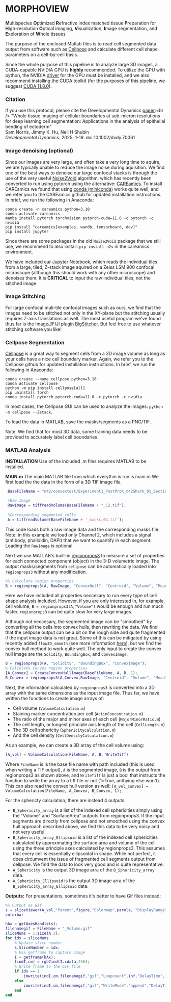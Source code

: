 # MORPHOVIEW
**M**ultispecies **O**ptimized **R**efractive index matched tissue **P**reparation for **H**igh-resolution **O**ptical imaging, **V**isualization, **I**mage segmentation, and **E**xploration of **W**hole tissues

The purpose of the enclosed Matlab files is to read cell segmented data output from software such as [Cellpose](https://github.com/MouseLand/cellpose) and calculate different cell shape parameters on a cell-by-cell basis.

Since the whole purpose of this pipeline is to analyze large 3D images, a CUDA-capable NVIDIA GPU is **highly** recommended. To utilize the GPU with python, the NVIDIA [driver](https://www.nvidia.com/en-us/drivers/) for the GPU must be installed, and we also recommend installing the CUDA toolkit (for the purposes of this pipeline, we suggest [CUDA 11.8.0](https://developer.nvidia.com/cuda-toolkit-archive)).


### Citation
If you use this protocol, please cite the Developmental Dynamics  [paper]([https://www.biorxiv.org/content/10.1101/2024.06.26.600880v1](https://anatomypubs.onlinelibrary.wiley.com/doi/10.1002/dvdy.70061)):<br />
"Whole tissue imaging of cellular boundaries at sub-micron resolutions for deep learning cell segmentation: Applications in the analysis of epithelial bending of ectoderm" <br />
Sam Norris, Jimmy K. Hu, Neil H Shubin<br />
_Developmental Dynamics_. 2025; 1-19. doi:10.1002/dvdy.70061


### Image denoising (optional)
Since our images are very large, and often take a very long time to aquire, we are typically unable to reduce the image noise during aquisition. We find one of the best ways to denoise our large confocal stacks is through the use of the very useful [Noise2Void](https://github.com/juglab/n2v) algorithm, which has recently been converted to run using pytorch using the alternative: [CAREamics](https://careamics.github.io/0.1/). To install CAREamics we found that using [conda (miniconda)](https://www.anaconda.com/docs/main) works quite well, and we refer you to the CAREamics github for updated installation instructions. In brief, we run the following in Anaconda:

```
conda create -n careamics python=3.10
conda activate careamics
mamba install pytorch torchvision pytorch-cuda=11.8 -c pytorch -c nvidia
pip install "careamics[examples, wandb, tensorboard, dev]"
pip install jupyter
```
Since there are some packages in the old `Noise2Void` package that we still use, we recommend to also install: `pip install n2v` in the careamics environment.

We have included our Jupyter Notebook, which reads the individual tiles from a large, tiled, Z-stack image aquired on a Zeiss LSM 900 confocal microscope (although this should work with any other microscope) and denoises them. It is **CRITICAL** to input the raw individual tiles, not the stitched image.

### Image Stitching
For large confocal muli-tile confocal images such as ours, we find that the images need to be stitched not only in the XY-plane but the stitching usually requires Z-axis translations as well. The most useful program we've found thus far is the ImageJ/FIJI plugin [BigStitcher](https://imagej.net/plugins/bigstitcher/). But feel free to use whatever stitching software you like! 

### Cellpose Segmentation
[Cellpose](https://github.com/MouseLand/cellpose) is a great way to segment cells from a 3D image volume as long as your cells have a nice cell boundary marker. Again, we refer you to the Cellpose github for updated installation instructions. In brief, we run the following in Anaconda:
```
conda create --name cellpose python=3.10
conda activate cellpose
python -m pip install cellpose[all]
pip uninstall torch
conda install pytorch pytorch-cuda=11.8 -c pytorch -c nvidia
```
In most cases, the Cellpose GUI can be used to analyze the images: `python -m cellpose --Zstack`.

To load the data in MATLAB, save the masks/segments as a PNG/TIF.

Note: We find that for most 3D data, some training data needs to be provided to accurately label cell boundaries. 

### MATLAB Analysis

**INSTALLATION**
Use of the included .m files requires MATLAB to be installed.

**MAIN.m**
The main MATLAB file from which everythin is run is main.m 
We first load the the data in the form of a 3D TIF image file.
```Matlab
 BaseFileName = "n42/convextest/Experiment1_PostProK_n42Shark_01_Section1_Stitched";

 %Raw Image
 RawImage = tiffreadVolume(BaseFileName + "_C2.tif");
 
 %Corresponding segmented cells
 A = tiffreadVolume(BaseFileName + '_masks_04.tif');
```
This code loads both a raw image data and the corresponding masks file. Note: in this example we load only Channel 2, which includes a signal (antibody, phalloidin, DAPI) that we want to quantify in each segment. Loading the `RawImage` is optional.

Next we use MATLAB's built-in [regionprops3](https://www.mathworks.com/help/images/ref/regionprops3.html) to measure a set of properties for each connected component (object) in the 3-D volumetric image. The output masks/segments from `cellpose` can be automatically loaded into `regionprops3` without any modification.  

```Matlab
%% Calculate region properties
B = regionprops3(A, RawImage, "ConvexHull", "Centroid", "Volume", "MeanIntensity", "PrincipalAxisLength", "ConvexVolume", "Solidity", "BoundingBox", "ConvexImage", "SurfaceArea");
```
Here we have included all properties neccesary to run every type of cell shape analysis included. However, if you are only interested in, for example, cell volume, `B = regionprops3(A,"Volume")` would be enough and run much faster. `regionprops3` can be quite slow for very large images.

Although not neccesary, the segmented image can be "smoothed" by converting all the cells into convex hulls, then rewriting the data. We find that the cellpose output can be a bit on the rough side and quite fragmented if the input image data is not great. Some of this can be mitigated by using recently added `flow3D_smooth` (see more information [here](https://cellpose.readthedocs.io/en/latest/do3d.html#segmentation-settings)), but we find the convex hull method to work quite well. The only input to create the convex hull image are the `Solidity`, `BoundingBox`, and `ConvexImage`.

```Matlab
B = regionprops3(A, "Solidity", "BoundingBox", "ConvexImage");
% Calculate Convex region properties
[A_Convex] = CreateConvexHullImage(BaseFileName, A, B, 1);
B_Convex = regionprops3(A_Convex,RawImage, "Centroid", "Volume", "MeanIntensity", "PrincipalAxisLength", "ConvexHull", "SurfaceArea");
```

Next, the information calculated by `regionprops3` is converted into a 3D array with the same dimensions as the input image file. Thus far, we have written the functions to create image arrays of:
- Cell volume (`VolumeCalculation.m`)
- Staining marker concentration per cell (`ActinConcentration.m`)
- The ratio of the major and minor axes of each cell (`MajorMinorRatio.m`)
- The cell length, or longest principle axis length of the cell (`CellLength.m`)
- The 3D cell sphericity (`SphericityCalculation.m`)
- And the cell density (`CellDensityCalculation.m`)

As an example, we can create a 3D array of the cell volume using:
```Matlab
[A_vol] = VolumeCalculation(FileName, A, B, WriteTiff)
```
Where `FileName` is is the base file name with path included (this is used when writing a TIF output), `A` is the segmented image,  `B` is the output from regionprops3 as shown above, and `WriteTiff` is just a bool that instructs the function to write the array to a tiff file or not (1=True, anthying else won't). This can also read the convex hull version as well: `[A_vol_Convex] = VolumeCalculation(FileName, A_Convex, B_Convex, 1);`

For the sphericty calculation, there are instead 4 outputs:
- `B_Sphericity_array` is a list of the indexed cell sphericities simply using the "Volume" and "SurfaceArea" outputs from regionprops3. If the input segments are directly from cellpose and not smoothed using the convex hull approach described above, we find this data to be very noisy and not very useful.
- `B_Sphericity_array_Ellipsoid` is a list of the indexed cell sphericities calculated by approximating the surface area and volume of the cell using the three principle axes calculated by regionprops3. This assumes that every cell is essentially ellipsoidal in shape. While not perfect, it does circumvent the issue of fragmented cell segments output from cellpose. We find the data to look very good and is quite representative.
- `A_Sphericity` is the output 3D image arra of the `B_Sphericity_array` data.
- `A_Sphericity_Ellipsoid` is the output 3D image arra of the `B_Sphericity_array_Ellipsoid` data.

**Outputs:**
For presentations, sometimes it's better to have Gif files instead:
```Matlab
%% Output as Gif
s = sliceViewer(A_vol,"Parent",figure,"Colormap",parula, "DisplayRange",[P_vol(1) P_vol(5)])
colorbar

hAx = getAxesHandle(s);
filenamegif = FileName + "_Volume.gif"
sliceNums = 1:size(A,3);
for idx = sliceNums
    % Update slice number
    s.SliceNumber = idx;
    % Use getframe to capture image
    I = getframe(hAx);
    [indI,cm] = rgb2ind(I.cdata,256);
    % Write frame to the GIF file
    if idx == 1
        imwrite(indI,cm,filenamegif,"gif","Loopcount",inf,"DelayTime", 0.01);
    else
        imwrite(indI,cm,filenamegif,"gif","WriteMode","append","DelayTime", 0.01);
    end
end
```
